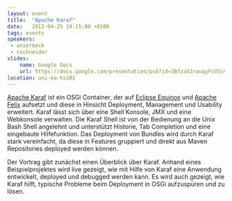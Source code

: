 ```yaml
---
layout: event
title:  "Apache Karaf"
date:   2012-04-25 19:15:00 +0100
tags: events
speakers:
 - anierbeck
 - cschneider
slides:
    name: Google Docs
    url: https://docs.google.com/presentation/pub?id=1BfzaS3rauqyFsVSsVb4_CCaOXnN0qAorBx2Hc8SScfc&start=false&loop=false&delayms=3000
location: uni-ka-hs101
---
```


[Apache Karaf](http://karaf.apache.org/) ist ein OSGi Container, der auf [Eclipse Equinox](http://www.eclipse.org/equinox/) und [Apache Felix](http://felix.apache.org/) aufsetzt und diese in Hinsicht Deployment, Management und Usability erweitert. Karaf lässt sich über eine Shell Konsole, JMX und eine Webkonsole verwalten. Die Karaf Shell ist von der Bedienung an die Unix Bash Shell angelehnt und unterstützt Historie, Tab Completion und eine eingebaute Hilfefunktion. Das Deployment von Bundles wird durch Karaf stark vereinfacht, da diese in Features gruppiert und direkt aus Maven Repositories deployed werden können.

Der Vortrag gibt zunächst einen Überblick über Karaf. Anhand eines Beispielprojektes wird live gezeigt, wie mit Hilfe von Karaf eine Anwendung entwickelt, deployed und debugged werden kann. Es wird auch gezeigt, wie Karaf hilft, typische Probleme beim Deployment in OSGi aufzuspüren und zu lösen.
